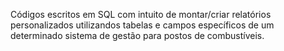 Códigos escritos em SQL com intuito de montar/criar relatórios personalizados utilizandos tabelas e campos específicos de um determinado sistema de gestão para postos de combustíveis.
